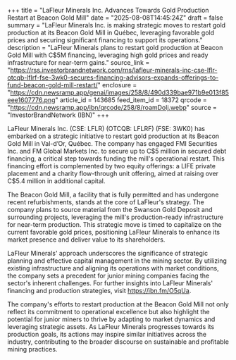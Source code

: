 +++
title = "LaFleur Minerals Inc. Advances Towards Gold Production Restart at Beacon Gold Mill"
date = "2025-08-08T14:45:24Z"
draft = false
summary = "LaFleur Minerals Inc. is making strategic moves to restart gold production at its Beacon Gold Mill in Québec, leveraging favorable gold prices and securing significant financing to support its operations."
description = "LaFleur Minerals plans to restart gold production at Beacon Gold Mill with C$5M financing, leveraging high gold prices and ready infrastructure for near-term gains."
source_link = "https://rss.investorbrandnetwork.com/rns/lafleur-minerals-inc-cse-lflr-otcqb-lflrf-fse-3wk0-secures-financing-advisors-expands-offerings-to-fund-beacon-gold-mill-restart/"
enclosure = "https://cdn.newsramp.app/genai/images/258/8/490d339bae971b9e013f85eee1607776.png"
article_id = 143685
feed_item_id = 18372
qrcode = "https://cdn.newsramp.app/ibn/qrcode/258/8/roamDolj.webp"
source = "InvestorBrandNetwork (IBN)"
+++

<p>LaFleur Minerals Inc. (CSE: LFLR) (OTCQB: LFLRF) (FSE: 3WK0) has embarked on a strategic initiative to restart gold production at its Beacon Gold Mill in Val-d’Or, Québec. The company has engaged FMI Securities Inc. and FM Global Markets Inc. to secure up to C$5 million in secured debt financing, a critical step towards funding the mill's operational restart. This financing effort is complemented by two equity offerings: a LIFE private placement and a charity flow-through unit offering, aimed at raising over C$5.4 million in additional capital.</p><p>The Beacon Gold Mill, a facility that is fully permitted and has undergone recent refurbishments, stands at the core of LaFleur's strategy. The company plans to source material from the Swanson Gold Deposit and surrounding projects, leveraging the mill's production-ready infrastructure for near-term production. This strategic move is timed to capitalize on the current favorable gold prices, positioning LaFleur Minerals to enhance its market presence and deliver value to its shareholders.</p><p>LaFleur Minerals' approach underscores the significance of strategic planning and effective capital management in the mining sector. By utilizing existing infrastructure and aligning its operations with market conditions, the company sets a precedent for junior mining companies facing the sector's inherent challenges. For further insights into LaFleur Minerals' financing and production strategies, visit <a href='https://ibn.fm/O5qUa' rel='nofollow' target='_blank'>https://ibn.fm/O5qUa</a>.</p><p>The company's efforts to restart production at the Beacon Gold Mill not only reflect its commitment to operational excellence but also highlight the potential for junior miners to thrive by adapting to market dynamics and leveraging strategic assets. As LaFleur Minerals progresses towards its production goals, its actions may inspire similar initiatives across the industry, contributing to the broader discourse on sustainable and profitable mining practices.</p>